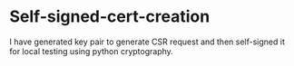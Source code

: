 # Self-signed-cert-creation
I have generated key pair to generate CSR request and then self-signed it for local testing using python cryptography.
